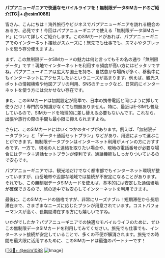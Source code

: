 **パプアニューギニアで快適なモバイルライフを！無制限データSIMカードのご紹介[[TG💪+ @esim1088](https://t.me/s/esim1088)]**

皆さん、こんにちは！海外旅行やビジネスでパプアニューギニアを訪れる機会のある方、必見です！今回はパプアニューギニアで使える「無制限データSIMカード」について詳しくご紹介します。このSIMカードがあれば、パプアニューギニアでのインターネット接続がスムーズに！旅先でも仕事でも、スマホやタブレットを思う存分使えますよ。

まず、この無制限データSIMカードの魅力は何と言ってもその名の通り「無制限データ」です！現地でインターネットを利用する頻度が高い方にはピッタリですね。パプアニューギニアは広大な国土を持ち、自然豊かな場所が多く、移動中にもインターネットにアクセスしたいというニーズが高まります。例えば、観光スポットの情報検索や地図アプリの利用、SNSのチェックなど、日常的にインターネットを使う方には欠かせない存在です。

また、このSIMカードは初期設定が簡単で、日本の携帯電話と同じように挿して使うだけ！専門的な知識がなくても問題ありません。特に、最近はE-SIMも普及しているので、SIMカードを物理的に差し替える必要もないんです。これなら、出張や旅行の際の手間も最小限に抑えられますよね。

さらに、このSIMカードにはいくつかのタイプがあります。例えば、「無制限データプラン」と「データ＋通話セットプラン」などがあり、用途によって選ぶことができます。無制限データプランはインターネット利用がメインの方におすすめです。一方で、現地の人と連絡を取りたい場合や、現地の電話番号が必要な場合にはデータ＋通話セットプランが便利です。通話機能もしっかりついているので安心です。

パプアニューギニアでは、観光地だけでなく都市部でもインターネット環境が整っていますが、山岳地帯や辺鄙な地域では接続が不安定になることがあります。それでも、この無制限データSIMカードを使えば、基本的には安定した通信環境が確保できるので、旅の途中でも安心してインターネットを利用できます。

最後に、このSIMカードの価格ですが、非常にリーズナブル！短期滞在から長期滞在まで、さまざまなニーズに応じたプランが用意されています。コストパフォーマンスが高く、長期間滞在する方にも嬉しいですね。

いかがでしたか？パプアニューギニアでの快適なモバイルライフのために、ぜひこの無制限データSIMカードを利用してみてください。旅先でも仕事でも、インターネット接続が安定していることで、多くの不便が解消されます。旅先での時間を最大限に活用するために、このSIMカードは最強のパートナーです！

[[TG💪+ @esim1088](https://t.me/s/esim1088) ![Image](https://i.postimg.cc/Y0z9fWf4/image.png)]